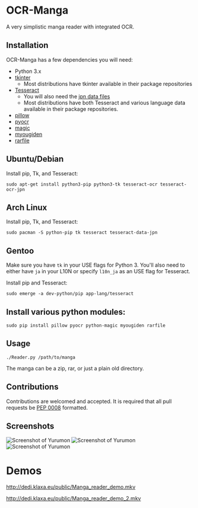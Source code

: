 # OCR-Manga
A very simplistic manga reader with integrated OCR.

## Installation

OCR-Manga has a few dependencies you will need:
- Python 3.x
- [tkinter](http://core.tcl.tk/)
  - Most distributions have tkinter available in their package repositories
- [Tesseract](https://github.com/tesseract-ocr/tesseract)
  - You will also need the [jpn data files](https://github.com/tesseract-ocr/langdata)
  - Most distributions have both Tesseract and various language data available 
    in their package repositories.
- [pillow](https://github.com/python-pillow/Pillow)
- [pyocr](https://github.com/jflesch/pyocr)
- [magic](https://github.com/ahupp/python-magic)
- [myougiden](https://github.com/leoboiko/myougiden)
- [rarfile](https://github.com/markokr/rarfile)

Ubuntu/Debian
-------------

Install pip, Tk, and Tesseract:

`sudo apt-get install python3-pip python3-tk tesseract-ocr tesseract-ocr-jpn`


Arch Linux
----------

Install pip, Tk, and Tesseract:

`sudo pacman -S python-pip tk tesseract tesseract-data-jpn`


Gentoo
------

Make sure you have `tk` in your USE flags for Python 3. You'll also need to
either have `ja` in your L10N or specify `l10n_ja` as an USE flag for Tesseract.

Install pip and Tesseract:

`sudo emerge -a dev-python/pip app-lang/tesseract`

Install various python modules:
-------------------------------

`sudo pip install pillow pyocr python-magic myougiden rarfile`

## Usage

`./Reader.py /path/to/manga`

The manga can be a zip, rar, or just a plain old directory.

## Contributions

Contributions are welcomed and accepted. It is required that all pull
requests be [PEP 0008](https://www.python.org/dev/peps/pep-0008) formatted.

## Screenshots

![Screenshot of Yurumon](http://dedi.klaxa.eu/public/yurumon_ocr.jpg)
![Screenshot of Yurumon](http://dedi.klaxa.eu/public/yurumon_ocr_color.png)
![Screenshot of Yurumon](http://dedi.klaxa.eu/public/yurumon_dark.png)

# Demos

http://dedi.klaxa.eu/public/Manga_reader_demo.mkv

http://dedi.klaxa.eu/public/Manga_reader_demo_2.mkv
